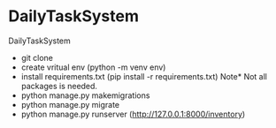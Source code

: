 # DailyTaskSystem
DailyTaskSystem

- git clone
- create vritual env (python -m venv env)
- install requirements.txt (pip install -r requirements.txt) Note* Not all packages is needed.
- python manage.py makemigrations
- python manage.py migrate
- python manage.py runserver (http://127.0.0.1:8000/inventory)
